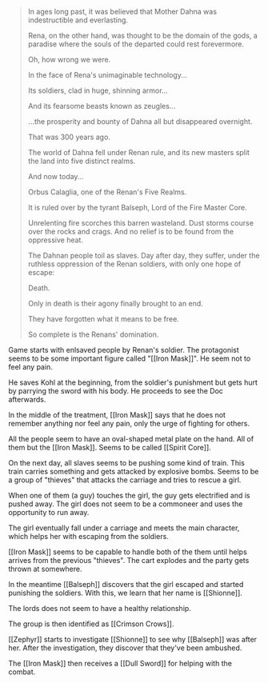 
> In ages long past, it was believed that Mother Dahna was indestructible and everlasting. 
> 
> Rena, on the other hand, was thought to be the domain of the gods, a paradise where the souls of the departed could rest forevermore.
> 
> Oh, how wrong we were.
> 
> In the face of Rena's unimaginable technology...
> 
> Its soldiers, clad in huge, shinning armor...
> 
> And its fearsome beasts known as zeugles...
> 
> ...the prosperity and bounty of Dahna all but disappeared overnight.
> 
> That was 300 years ago.
> 
> The world of Dahna fell under Renan rule, and its new masters split the land into five distinct realms.
> 
> And now today...
> 
> Orbus Calaglia, one of the Renan's Five Realms.
> 
> It is ruled over by the tyrant Balseph, Lord of the Fire Master Core.
> 
> Unrelenting fire scorches this barren wasteland. Dust storms course over the rocks and crags. And no relief is to be found from the oppressive heat.
> 
> The Dahnan people toil as slaves. Day after day, they suffer, under the ruthless oppression of the Renan soldiers, with only one hope of escape:
> 
> Death.
> 
> Only in death is their agony finally brought to an end.
> 
> They have forgotten what it means to be free.
> 
> So complete is the Renans' domination.

Game starts with enlsaved people by Renan's soldier. The protagonist seems to be some important figure called "[[Iron Mask]]".  He seem not to feel any pain.

He saves Kohl at the beginning, from the soldier's punishment but gets hurt by parrying the sword with his body. He proceeds to see the Doc afterwards.

In the middle of the treatment, [[Iron Mask]] says that he does not remember anything nor feel any pain, only the urge of fighting for others.

All the people seem to have an oval-shaped metal plate on the hand. All of them but the [[Iron Mask]]. Seems to be called [[Spirit Core]].

On the next day, all slaves seems to be pushing some kind of train. This train carries something and gets attacked by explosive bombs. Seems to be a group of "thieves" that attacks the carriage and tries to rescue a girl.

When one of them (a guy) touches the girl, the guy gets electrified and is pushed away. The girl does not seem to be a commoneer and uses the opportunity to run away.

The girl eventually fall under a carriage and meets the main character, which helps her with escaping from the soldiers.

[[Iron Mask]] seems to be capable to handle both of the them until helps arrives from the previous "thieves". The cart explodes and the party gets thrown at somewhere.

In the meantime [[Balseph]] discovers that the girl escaped and started punishing the soldiers. With this, we learn that her name is [[Shionne]].

The lords does not seem to have a healthy relationship.

The group is then identified as [[Crimson Crows]]. 

[[Zephyr]] starts to investigate [[Shionne]] to see why [[Balseph]] was after her. After the investigation, they discover that they've been ambushed.

The [[Iron Mask]] then receives a [[Dull Sword]] for helping with the combat.